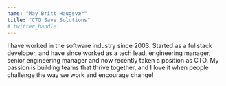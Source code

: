 ```yaml
---
name: "May Britt Haugsvær"
title: "CTO Save Solutions"
# twitter_handle: 
---
```

I have worked in the software industry since 2003. Started as a fullstack developer, and have since worked as a tech lead, engineering manager, senior engineering manager and now recently taken a position as CTO. My passion is building teams that thrive together, and I love it when people challenge the way we work and encourage change!
